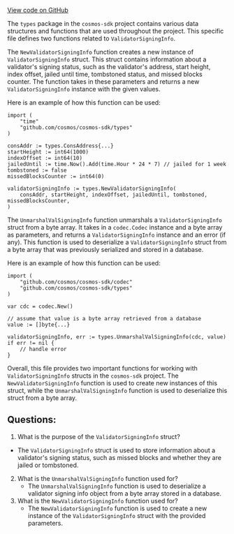 [View code on GitHub](https://github.com/cosmos/cosmos-sdk/blob/main/x/slashing/types/signing_info.go)

The `types` package in the `cosmos-sdk` project contains various data structures and functions that are used throughout the project. This specific file defines two functions related to `ValidatorSigningInfo`.

The `NewValidatorSigningInfo` function creates a new instance of `ValidatorSigningInfo` struct. This struct contains information about a validator's signing status, such as the validator's address, start height, index offset, jailed until time, tombstoned status, and missed blocks counter. The function takes in these parameters and returns a new `ValidatorSigningInfo` instance with the given values.

Here is an example of how this function can be used:

```
import (
    "time"
    "github.com/cosmos/cosmos-sdk/types"
)

consAddr := types.ConsAddress{...}
startHeight := int64(1000)
indexOffset := int64(10)
jailedUntil := time.Now().Add(time.Hour * 24 * 7) // jailed for 1 week
tombstoned := false
missedBlocksCounter := int64(0)

validatorSigningInfo := types.NewValidatorSigningInfo(
    consAddr, startHeight, indexOffset, jailedUntil, tombstoned, missedBlocksCounter,
)
```

The `UnmarshalValSigningInfo` function unmarshals a `ValidatorSigningInfo` struct from a byte array. It takes in a `codec.Codec` instance and a byte array as parameters, and returns a `ValidatorSigningInfo` instance and an error (if any). This function is used to deserialize a `ValidatorSigningInfo` struct from a byte array that was previously serialized and stored in a database.

Here is an example of how this function can be used:

```
import (
    "github.com/cosmos/cosmos-sdk/codec"
    "github.com/cosmos/cosmos-sdk/types"
)

var cdc = codec.New()

// assume that value is a byte array retrieved from a database
value := []byte{...}

validatorSigningInfo, err := types.UnmarshalValSigningInfo(cdc, value)
if err != nil {
    // handle error
}
```

Overall, this file provides two important functions for working with `ValidatorSigningInfo` structs in the `cosmos-sdk` project. The `NewValidatorSigningInfo` function is used to create new instances of this struct, while the `UnmarshalValSigningInfo` function is used to deserialize this struct from a byte array.
## Questions: 
 1. What is the purpose of the `ValidatorSigningInfo` struct?
   - The `ValidatorSigningInfo` struct is used to store information about a validator's signing status, such as missed blocks and whether they are jailed or tombstoned.
2. What is the `UnmarshalValSigningInfo` function used for?
   - The `UnmarshalValSigningInfo` function is used to deserialize a validator signing info object from a byte array stored in a database.
3. What is the `NewValidatorSigningInfo` function used for?
   - The `NewValidatorSigningInfo` function is used to create a new instance of the `ValidatorSigningInfo` struct with the provided parameters.